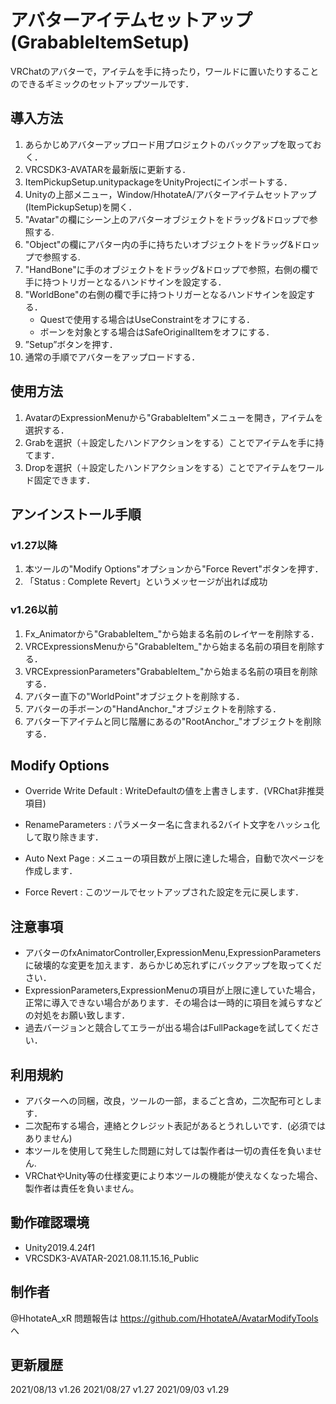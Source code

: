 # アバターアイテムセットアップ(GrabableItemSetup)

VRChatのアバターで，アイテムを手に持ったり，ワールドに置いたりすることのできるギミックのセットアップツールです．

## 導入方法
1. あらかじめアバターアップロード用プロジェクトのバックアップを取っておく．
2. VRCSDK3-AVATARを最新版に更新する．
3. ItemPickupSetup.unitypackageをUnityProjectにインポートする．
4. Unityの上部メニュー，Window/HhotateA/アバターアイテムセットアップ(ItemPickupSetup)を開く．
5. "Avatar"の欄にシーン上のアバターオブジェクトをドラッグ&ドロップで参照する.
6. "Object"の欄にアバター内の手に持ちたいオブジェクトをドラッグ&ドロップで参照する.
7. "HandBone"に手のオブジェクトをドラッグ&ドロップで参照，右側の欄で手に持つトリガーとなるハンドサインを設定する．
8. "WorldBone"の右側の欄で手に持つトリガーとなるハンドサインを設定する．
    - Questで使用する場合はUseConstraintをオフにする．
    - ボーンを対象とする場合はSafeOriginalItemをオフにする．
9. ”Setup”ボタンを押す．
10. 通常の手順でアバターをアップロードする．

## 使用方法
1. AvatarのExpressionMenuから"GrabableItem"メニューを開き，アイテムを選択する．
2. Grabを選択（＋設定したハンドアクションをする）ことでアイテムを手に持てます．
3. Dropを選択（＋設定したハンドアクションをする）ことでアイテムをワールド固定できます．

## アンインストール手順
### v1.27以降
 1. 本ツールの"Modify Options"オプションから"Force Revert"ボタンを押す．
 2. 「Status : Complete Revert」というメッセージが出れば成功
### v1.26以前
 1. Fx_Animatorから"GrabableItem_"から始まる名前のレイヤーを削除する．
 2. VRCExpressionsMenuから"GrabableItem_"から始まる名前の項目を削除する．
 3. VRCExpressionParameters"GrabableItem_"から始まる名前の項目を削除する．
 4. アバター直下の"WorldPoint"オブジェクトを削除する．
 5. アバターの手ボーンの"HandAnchor_"オブジェクトを削除する．
 5. アバター下アイテムと同じ階層にあるの"RootAnchor_"オブジェクトを削除する．

## Modify Options
- Override Write Default : WriteDefaultの値を上書きします．(VRChat非推奨項目)
- RenameParameters : パラメーター名に含まれる2バイト文字をハッシュ化して取り除きます．
- Auto Next Page : メニューの項目数が上限に達した場合，自動で次ページを作成します．

- Force Revert : このツールでセットアップされた設定を元に戻します．

## 注意事項
- アバターのfxAnimatorController,ExpressionMenu,ExpressionParametersに破壊的な変更を加えます．あらかじめ忘れずにバックアップを取ってください．
- ExpressionParameters,ExpressionMenuの項目が上限に達していた場合，正常に導入できない場合があります．その場合は一時的に項目を減らすなどの対処をお願い致します．
- 過去バージョンと競合してエラーが出る場合はFullPackageを試してください．

## 利用規約
- アバターへの同梱，改良，ツールの一部，まるごと含め，二次配布可とします．
- 二次配布する場合，連絡とクレジット表記があるとうれしいです．(必須ではありません)
- 本ツールを使用して発生した問題に対しては製作者は一切の責任を負いません.
- VRChatやUnity等の仕様変更により本ツールの機能が使えなくなった場合、製作者は責任を負いません。

## 動作確認環境
- Unity2019.4.24f1
- VRCSDK3-AVATAR-2021.08.11.15.16_Public

## 制作者
@HhotateA_xR
問題報告は https://github.com/HhotateA/AvatarModifyTools へ

## 更新履歴
2021/08/13 v1.26
2021/08/27 v1.27
2021/09/03 v1.29